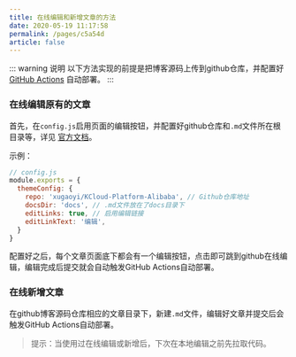 ```yaml
---
title: 在线编辑和新增文章的方法
date: 2020-05-19 11:17:58
permalink: /pages/c5a54d
article: false
---
```

::: warning 说明
以下方法实现的前提是把博客源码上传到github仓库，并配置好 [GitHub Actions](https://github.com/features/actions) 自动部署。
:::

### 在线编辑原有的文章
首先，在`config.js`启用页面的编辑按钮，并配置好github仓库和`.md`文件所在根目录等，详见 [官方文档](https://vuepress.vuejs.org/zh/theme/default-theme-config.html#git-%E4%BB%93%E5%BA%93%E5%92%8C%E7%BC%96%E8%BE%91%E9%93%BE%E6%8E%A5)。

示例：
```js
// config.js
module.exports = {
  themeConfig: {
    repo: 'xugaoyi/KCloud-Platform-Alibaba', // Github仓库地址
    docsDir: 'docs', // .md文件放在了docs目录下
    editLinks: true, // 启用编辑链接
    editLinkText: '编辑',
  }
}
```
配置好之后，每个文章页面底下都会有一个编辑按钮，点击即可跳到github在线编辑，编辑完成后提交就会自动触发GitHub Actions自动部署。

### 在线新增文章
在github博客源码仓库相应的文章目录下，新建`.md`文件，编辑好文章并提交后会触发GitHub Actions自动部署。

> 提示：当使用过在线编辑或新增后，下次在本地编辑之前先拉取代码。